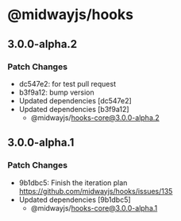 # @midwayjs/hooks

## 3.0.0-alpha.2

### Patch Changes

- dc547e2: for test pull request
- b3f9a12: bump version
- Updated dependencies [dc547e2]
- Updated dependencies [b3f9a12]
  - @midwayjs/hooks-core@3.0.0-alpha.2

## 3.0.0-alpha.1

### Patch Changes

- 9b1dbc5: Finish the iteration plan https://github.com/midwayjs/hooks/issues/135
- Updated dependencies [9b1dbc5]
  - @midwayjs/hooks-core@3.0.0-alpha.1
